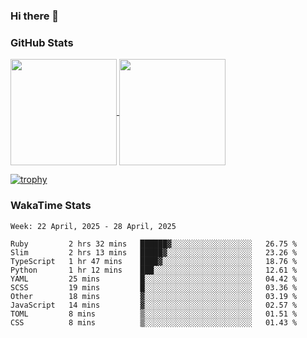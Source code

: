 ### Hi there 👋

### GitHub Stats

<a href="https://github.com/anuraghazra/github-readme-stats">
  <img align="center" height="170px" src="https://github-readme-stats.vercel.app/api/top-langs/?username=tksfjt1024&layout=compact&count_private=true&show_icons=true&show_icons=true&theme=graywhite" />
</a>
<a href="https://github.com/anuraghazra/github-readme-stats">
  <img align="center" height="170px" src="https://github-readme-stats.vercel.app/api?username=tksfjt1024&count_private=true&show_icons=true&show_icons=true&theme=graywhite" />
</a>

[![trophy](https://github-profile-trophy.vercel.app/?username=tksfjt1024)](https://github.com/ryo-ma/github-profile-trophy)

### WakaTime Stats

<!--START_SECTION:waka-->
```text
Week: 22 April, 2025 - 28 April, 2025

Ruby         2 hrs 32 mins   ██████▓░░░░░░░░░░░░░░░░░░   26.75 % 
Slim         2 hrs 13 mins   █████▓░░░░░░░░░░░░░░░░░░░   23.26 % 
TypeScript   1 hr 47 mins    ████▓░░░░░░░░░░░░░░░░░░░░   18.76 % 
Python       1 hr 12 mins    ███░░░░░░░░░░░░░░░░░░░░░░   12.61 % 
YAML         25 mins         █░░░░░░░░░░░░░░░░░░░░░░░░   04.42 % 
SCSS         19 mins         █░░░░░░░░░░░░░░░░░░░░░░░░   03.36 % 
Other        18 mins         ▓░░░░░░░░░░░░░░░░░░░░░░░░   03.19 % 
JavaScript   14 mins         ▓░░░░░░░░░░░░░░░░░░░░░░░░   02.57 % 
TOML         8 mins          ▒░░░░░░░░░░░░░░░░░░░░░░░░   01.51 % 
CSS          8 mins          ▒░░░░░░░░░░░░░░░░░░░░░░░░   01.43 % 
```
<!--END_SECTION:waka-->
